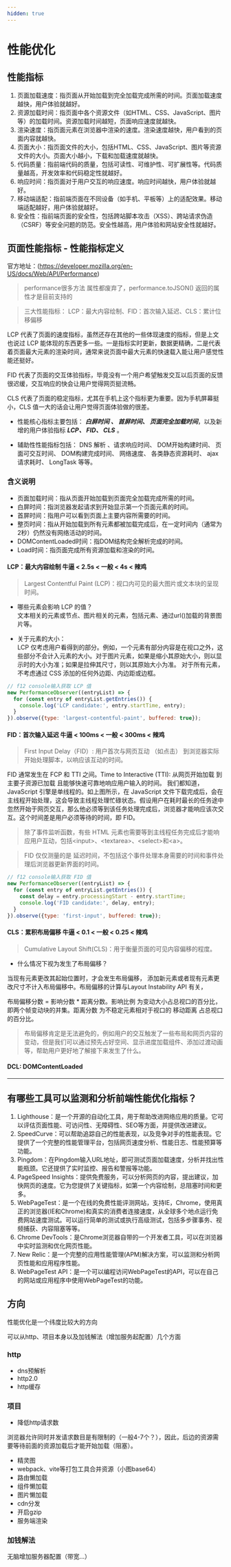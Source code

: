 ```yaml
---
hidden: true
---
```

# 性能优化

## 性能指标

1. 页面加载速度：指页面从开始加载到完全加载完成所需的时间。页面加载速度越快，用户体验就越好。
2. 资源加载时间：指页面中各个资源文件（如HTML、CSS、JavaScript、图片等）的加载时间。资源加载时间越短，页面响应速度就越快。
3. 渲染速度：指页面元素在浏览器中渲染的速度。渲染速度越快，用户看到的页面内容就越快。
4. 页面大小：指页面文件的大小，包括HTML、CSS、JavaScript、图片等资源文件的大小。页面大小越小，下载和加载速度就越快。
5. 代码质量：指前端代码的质量，包括可读性、可维护性、可扩展性等。代码质量越高，开发效率和代码稳定性就越好。
6. 响应时间：指页面对于用户交互的响应速度。响应时间越快，用户体验就越好。
7. 移动端适配：指前端页面在不同设备（如手机、平板等）上的适配效果。移动端适配越好，用户体验就越好。
8. 安全性：指前端页面的安全性，包括跨站脚本攻击（XSS）、跨站请求伪造（CSRF）等安全问题的防范。安全性越高，用户体验和网站安全性就越好。


## 页面性能指标 - 性能指标定义

官方地址：(https://developer.mozilla.org/en-US/docs/Web/API/Performance)

> performance很多方法 属性都废弃了，performance.toJSON() 返回的属性才是目前支持的

> 三大性能指标：  LCP：最大内容绘制、FID：首次输入延迟、CLS：累计位移偏移

LCP 代表了页面的速度指标，虽然还存在其他的一些体现速度的指标，但是上文也说过 LCP 能体现的东西更多一些。一是指标实时更新，数据更精确，二是代表着页面最大元素的渲染时间，通常来说页面中最大元素的快速载入能让用户感觉性能还挺好。

FID 代表了页面的交互体验指标，毕竟没有一个用户希望触发交互以后页面的反馈很迟缓，交互响应的快会让用户觉得网页挺流畅。
     
CLS 代表了页面的稳定指标，尤其在手机上这个指标更为重要。因为手机屏幕挺小，CLS 值一大的话会让用户觉得页面体验做的很差。


* 性能核心指标主要包括：
  _**白屏时间 、 首屏时间、 页面完全加载时间**_，以及新增的用户体验指标 _**LCP、 FID、 CLS**_ 。

* 辅助性性能指标包括：
  DNS 解析 、请求响应时间、 DOM开始构建时间、 页面可交互时间、 DOM构建完成时间、 网络速度、 各类静态资源耗时、 ajax请求耗时、 LongTask 等等。

### 含义说明

* 页面加载时间：指从页面开始加载到页面完全加载完成所需的时间。
* 白屏时间：指浏览器发起请求到开始显示第一个页面元素的时间。
* 首屏时间：指用户可以看到页面上主要内容所需要的时间。
* 整页时间：指从开始加载到所有元素都被加载完成后，在一定时间内（通常为2秒）仍然没有网络活动的时间。
* DOMContentLoaded时间：指DOM结构完全解析完成的时间。
* Load时间：指页面完成所有资源加载和渲染的时间。


#### LCP：最大内容绘制     牛逼 < 2.5s < 一般  < 4s < 辣鸡

> Largest Contentful Paint (LCP)：视口内可见的最大图片或文本块的呈现时间。

- 哪些元素会影响 LCP 的值？  
  文本相关的元素或节点、图片相关的元素，包括<img>元素、通过url()加载的背景图片等。

- 关于元素的大小：  
LCP 仅考虑用户看得到的部分。例如，一个元素有部分内容是在视口之外，这些部分不会计入元素的大小。对于图片元素，如果是缩小其原始大小，则以显示时的大小为准；如果是拉伸其尺寸，则以其原始大小为准。
对于所有元素，不考虑通过 CSS 添加的任何外边距、内边距或边框。

```js
// f12 console输入获取 LCP 值
new PerformanceObserver((entryList) => {
  for (const entry of entryList.getEntries()) {
    console.log('LCP candidate:', entry.startTime, entry);
  }
}).observe({type: 'largest-contentful-paint', buffered: true});

```

#### FID：首次输入延迟   牛逼 < 100ms < 一般  < 300ms < 辣鸡

> First Input Delay（FID）: 用户首次与网页互动 （如点击） 到浏览器实际开始处理脚本，以响应该互动的时间。

FID 通常发生在 FCP 和 TTI 之间。Time to Interactive (TTI): 从网页开始加载 到主要子资源已加载 且能够快速可靠地响应用户输入的时间。 我们都知道，JavaScript 引擎是单线程的。如上图所示，在 JavaScript 文件下载完成后，会在主线程开始处理，这会导致主线程处理忙碌状态。假设用户在耗时最长的任务途中忽然开始于网页交互，那么他必须等到该任务处理完成后，浏览器才能响应该次交互。这个时间差是用户必须等待的时间，即 FID。

> 除了事件监听函数，有些 HTML 元素也需要等到主线程任务完成后才能响应用户互动，包括\<input>、\<textarea>、\<select>和\<a>。

> FID 仅仅测量的是 延迟时间，不包括这个事件处理本身需要的时间和事件处理后浏览器更新界面的时间。

```js
// f12 console输入获取 FID 值
new PerformanceObserver((entryList) => {
  for (const entry of entryList.getEntries()) {
    const delay = entry.processingStart - entry.startTime;
    console.log('FID candidate:', delay, entry);
  }
}).observe({type: 'first-input', buffered: true});

```

#### CLS：累积布局偏移  牛逼 < 0.1 < 一般  < 0.25 < 辣鸡

> Cumulative Layout Shift(CLS)：用于衡量页面的可见内容偏移的程度。


* 什么情况下视为发生了布局偏移？

当现有元素更改其起始位置时，才会发生布局偏移， 添加新元素或者现有元素更改尺寸不计入布局偏移中。布局偏移的计算与Layout Instability API 有关，

布局偏移分数 = 影响分数 * 距离分数。影响比例 为变动大小占总视口的百分比，即两个帧变动块的并集。距离分数 为不稳定元素相对于视口的 移动距离 占总视口的百分比。


> 布局偏移肯定是无法避免的，例如用户的交互触发了一些布局和网页内容的变动，但是我们可以通过预先占好空间、显示进度加载组件、添加过渡动画等，帮助用户更好地了解接下来发生了什么。


#### DCL: DOMContentLoaded





---

## 有哪些工具可以监测和分析前端性能优化指标？

1. Lighthouse：是一个开源的自动化工具，用于帮助改进网络应用的质量。它可以评估页面性能、可访问性、无障碍性、SEO等方面，并提供改进建议。
2. SpeedCurve：可以帮助追踪自己的性能表现，以及竞争对手的性能表现。它提供了一个完整的性能管理平台，包括网页速度分析、性能日志、性能预算等功能。
3. Pingdom：在Pingdom输入URL地址，即可测试页面加载速度，分析并找出性能瓶颈。它还提供了实时监控、报告和警报等功能。
4. PageSpeed Insights：提供免费服务，可以分析网页的内容，提出建议，加快网页的速度。它为您提供了关键指标，如第一个内容绘制，总阻塞时间和更多。
5. WebPageTest：是一个在线的免费性能评测网站，支持IE，Chrome，使用真正的浏览器(IE和Chrome)和真实的消费者连接速度，从全球多个地点运行免费网站速度测试。可以运行简单的测试或执行高级测试，包括多步骤事务、视频捕获、内容阻塞等等。
6. Chrome DevTools：是Chrome浏览器自带的一个开发者工具，可以在浏览器中实时监测和优化网页性能。
7. New Relic：是一个完整的应用性能管理(APM)解决方案，可以监测和分析网页性能和应用程序性能。
8. WebPageTest API：是一个可以编程访问WebPageTest的API，可以在自己的网站或应用程序中使用WebPageTest的功能。


## 方向

性能优化是一个纬度比较大的方向

可以从http、项目本身以及加钱解法（增加服务起配置）几个方面


### http

- dns预解析
- http2.0
- http缓存



### 项目

- 降低http请求数

浏览器允许同时并发请求数目是有限制的（一般4-7个？），因此，后边的资源需要等待前面的资源加载后才能开始加载（阻塞）。


- 精灵图 
- webpack、vite等打包工具合并资源（小图base64）
- 路由懒加载
- 组件懒加载
- 图片懒加载
- cdn分发
- 开启gzip
- 服务端渲染

### 加钱解法

无脑增加服务器配置（带宽...）








